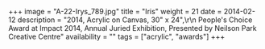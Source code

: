 +++
image = "A-22-Irys_789.jpg"
title = "Iris"
weight = 21
date = 2014-02-12
description = "2014, Acrylic on Canvas, 30\" x 24\",\r\n People's Choice Award at Impact 2014, Annual Juried Exhibition, Presented by Neilson Park Creative Centre"
availability = ""
tags = ["acrylic", "awards"]
+++
